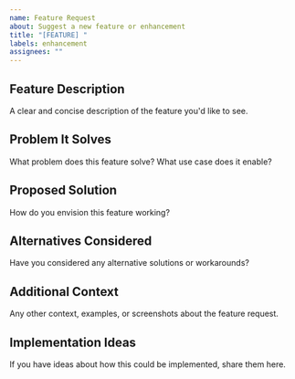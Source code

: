 ```yaml
---
name: Feature Request
about: Suggest a new feature or enhancement
title: "[FEATURE] "
labels: enhancement
assignees: ""
---
```


## Feature Description

A clear and concise description of the feature you'd like to see.

## Problem It Solves

What problem does this feature solve? What use case does it enable?

## Proposed Solution

How do you envision this feature working?

## Alternatives Considered

Have you considered any alternative solutions or workarounds?

## Additional Context

Any other context, examples, or screenshots about the feature request.

## Implementation Ideas

If you have ideas about how this could be implemented, share them here.
